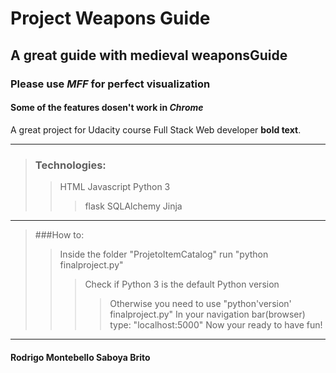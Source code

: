 # Project Weapons Guide
## A great guide with medieval weaponsGuide
### Please use *MFF* for perfect visualization
#### Some of the features dosen't work in *Chrome*
A great project for Udacity course Full Stack Web developer **bold text**.

___

>### Technologies:
>> HTML
>> Javascript
>> Python 3
>>> flask
>>> SQLAlchemy
>>> Jinja

___

>###How to:
>> Inside the folder "ProjetoItemCatalog" run "python finalproject.py"
>>> Check if Python 3 is the default Python version
>>>> Otherwise you need to use "python'version' finalproject.py"
>> In your navigation bar(browser)
>>>type: "localhost:5000"
>>Now your ready to have fun!

___

#### Rodrigo Montebello Saboya Brito
